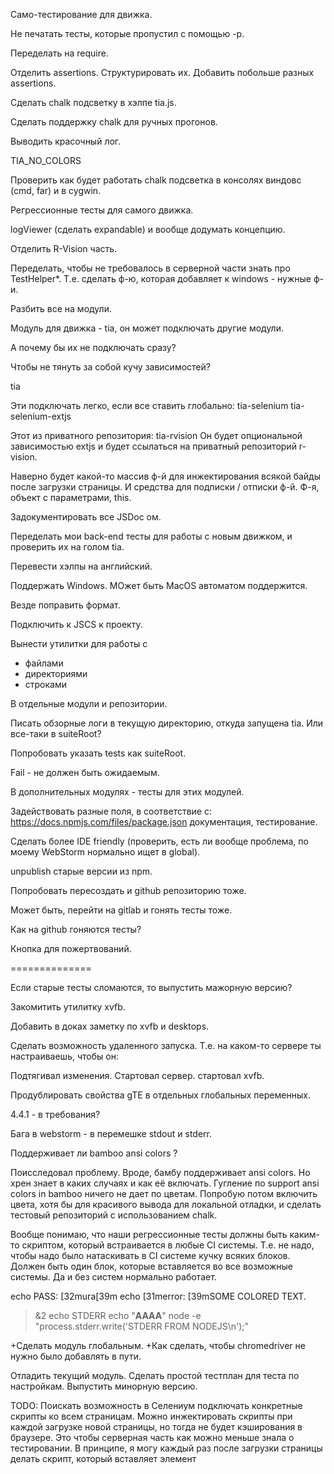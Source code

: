 Само-тестирование для движка.

Не печатать тесты, которые пропустил с помощью -p.

Переделать на require.

Отделить assertions.
Структурировать их.
Добавить побольше разных assertions.

Сделать chalk подсветку в хэлпе tia.js.

Сделать поддержку chalk для ручных прогонов.

Выводить красочный лог.

TIA_NO_COLORS

Проверить как будет работать chalk подсветка в консолях виндовс (cmd, far) и в cygwin.

Регрессионные тесты для самого движка.

logViewer (сделать expandable) и вообще додумать концепцию.


Отделить R-Vision часть.

Переделать, чтобы не требовалось в серверной части знать про TestHelper*.
Т.е. сделать ф-ю, которая добавляет к windows - нужные ф-и.

Разбить все на модули.

Модуль для движка - tia, 
он может подключать другие модули.

А почему бы их не подключать сразу?

Чтобы не тянуть за собой кучу зависимостей?

tia

Эти подключать легко, если все ставить глобально:
tia-selenium
tia-selenium-extjs

Этот из приватного репозитория:
tia-rvision
Он будет опциональной зависимостью extjs и будет ссылаться на приватный репозиторий r-vision.

Наверно будет какой-то массив ф-й для инжектирования всякой байды после загрузки страницы.
И средства для подписки / отписки ф-й.
Ф-я, объект с параметрами, this.

Задокументировать все JSDoc ом.

Переделать мои back-end тесты для работы с новым движком,
и проверить их на голом tia.

Перевести хэлпы на английский.

Поддержать Windows.
МОжет быть MacOS  автоматом поддержится.

Везде поправить формат.

Подключить к JSCS к проекту.

Вынести утилитки для работы с

* файлами
* директориями
* строками

В отдельные модули и репозитории.

Писать обзорные логи в текущую директорию, откуда запущена tia.
Или все-таки в suiteRoot?

Попробовать указать tests как suiteRoot.

Fail - не должен быть ожидаемым.

В дополнительных модулях - тесты для этих модулей.

Задействовать разные поля, в соответствие с:
https://docs.npmjs.com/files/package.json
документация, тестирование.

Сделать более IDE friendly (проверить, есть ли вообще проблема, по моему WebStorm нормально ищет в global).

unpublish старые версии из npm.

Попробовать пересоздать и github репозиторию тоже.

Может быть, перейти на gitlab и гонять тесты тоже.

Как на github гоняются тесты?

Кнопка для пожертвований.

==============

Если старые тесты сломаются, то выпустить мажорную версию?

Закомитить утилитку xvfb.

Добавить в доках заметку по xvfb и desktops.

Сделать возможность удаленного запуска.
Т.е. на каком-то сервере ты настраиваешь, чтобы он:

Подтягивал изменения.
Стартовал сервер.
стартовал xvfb.

Продублировать свойства gTE в отдельных глобальных переменных.

4.4.1 - в требования?

Бага в webstorm - в перемешке stdout и stderr.

Поддерживает ли bamboo ansi colors ?

Поисследовал проблему.
Вроде, бамбу поддерживает ansi colors.
Но хрен знает в каких случаях и как её включать.
Гугление по support ansi colors in bamboo ничего не дает по цветам.
Попробую потом включить цвета, хотя бы для красивого вывода для локальной отладки,
и сделать тестовый репозиторий с использованием chalk.

Вообще понимаю, что наши регрессионные тесты должны быть каким-то скриптом,
который встраивается в любые CI системы.
Т.е. не надо, чтобы надо было натаскивать в CI системе кучку всяких блоков.
Должен быть один блок, которые вставляется во все возможные системы.
Да и без систем нормально работает.

echo PASS: [32mura[39m
echo [31merror: [39mSOME COLORED TEXT.
>&2 echo STDERR
echo "<b>AAAA</b>"
node -e "process.stderr.write('STDERR FROM NODEJS\n');"


+Сделать модуль глобальным.
+Как сделать, чтобы chromedriver не нужно было добавлять в пути.




Отладить текущий модуль.
Сделать простой тестплан для теста по настройкам.
Выпустить минорную версию.






TODO: 
Поискать возможность в Селениум подключать конкретные скрипты ко всем страницам.
Можно инжектировать скрипты при каждой загрузке новой страницы, но тогда не будет кэширования
в браузере.
Это чтобы серверная часть как можно меньше знала о тестировании.
В принципе, я могу каждый раз после загрузки страницы делать скрипт, который вставляет элемент <script>,
будет ли тогда подгружаться скрипт?
А куда этот скрипт будет ссылаться?
Может тогда все-таки проще просто в браузер локально засылать скрипт.
Он там на пару килобайт от силы.
Так что это будет быстро, типа при каждой загрузке страницы - пару кб лишнего трафика.
Но это все локально.

Как сделать так, чтобы старые версии тестов работали на старом движке.
А новые могли на новой версии движка.

Версии движка сделать легко.
Буду соблюдать semver.

Запускать можно через конкретный JS, все modules тоже будут искаться в конкретном скопе.





Debug tests for windows (3h). Slash / backslash issues, cygwin utilities work.

Опция -l аттачить логи, для дифнутых тестов к мейлу.
Сделать общий обход по дифнутым файлам. И колбэками делать что-то при обходе (dependency injection).
Называть логи по полному пути до них. Заменять слэш на +. (1.5h)
TODO: М.б. изображения тоже аттачить по этой опции? Заходишь в мейл, у тебя и логи и изображения встроены.(1h)

Write good help for public functions. (1.5h for current state)

More tests for support of all config parameters.(2h)

Tests for passed, failed, throwed from web driver promises. (3h)
Tests for error chaining for flow.execute(), say if first of ten functions faled, all queue should fail.
More tests for async engine.(1.5h)

Some tests for test engine util functions.(3h)


### Code review. (? )

* When many function parameters - replace by options object. (3h)
* Refactor everything to be more OOP (incapsulation, accessors, constructors, signletons, factories). (12h)

----

Temporary Stderr and Stdout redirection, try to overload
write function for stdout and stderr streams.
Tests for stderr redirection. (? 3h research)
Некоторые тесты для движка намеренно пишут несколько строк в stderr
Если мы в bamboo подсветим stderr в логах, то эти строки могут вносить смуту.
Можно попробовать сделать так, чтобы на время выполнения теста весь stderr писался в лог теста.
Пока что это known issue.
Может это не понадобится в свете использования chalk.

Connect to existing window? To start test from some cusom point.

tests for timeouts for webdriver (seems like sometimes it hanging).
May be page loading - the special case for which timeouts work differently.(3h (may include some research work)).

tests for timeouts for vm.runInThisContext (2h may have some research)

Take best parts from tape, mocha, jasmine, protractor, etc.

Separate test engine from Selenium and from ExtJS. (? 16h (now it is used Selenium's control flow and selenium promises)).
I.e. implement abilities to plug Selenium and plug ExtJS modules into the test engine. (? 16h)

selenium-webdriver can work from browser (and not from NodeJS) (2h learn what from this can be useful for us)

If we will support phantomjs:
PhantomJs does not follow WebDriver standard. It does not cleanup logs after reading.
We could introduce counter for strings to skip.
Investigations show that phantom cleans console at URLchanging.


Performance issue: Manage Driver timeouts: (? 1.5h research work)
http://seleniumhq.github.io/selenium/docs/api/javascript/class_webdriver_WebDriver_Timeouts.html
Not so important, I checked that driver polls the DOM more that 10 times per second.



============

Сделать поддержку профайла Firefox на Linux.

Проверить как будет работать chrome на виндовс, после отключения HDD и переустановки.

Может быть попробовать завести на виндах нового пользователя и под ним запустить тесты.
(чтобы избежать проблем с chrome).

? Починить профайлы браузера на винде.

